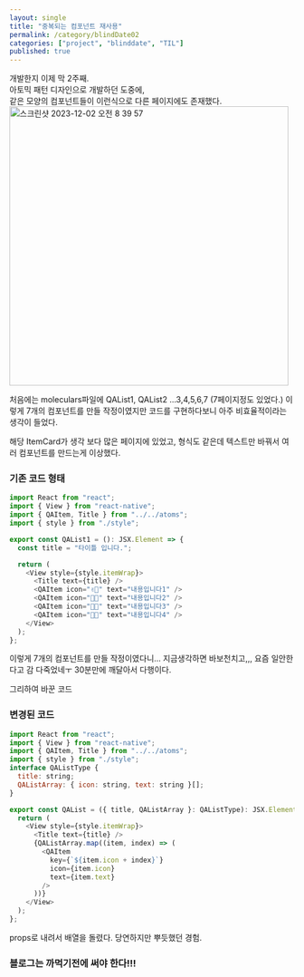 ```yaml
---
layout: single
title: "중복되는 컴포넌트 재사용"
permalink: /category/blindDate02
categories: ["project", "blinddate", "TIL"]
published: true
---
```


개발한지 이제 막 2주째.  
아토믹 패턴 디자인으로 개발하던 도중에,  
같은 모양의 컴포넌트들이 이런식으로 다른 페이지에도 존재했다.  
<img width="493" alt="스크린샷 2023-12-02 오전 8 39 57" src="https://github.com/yebin76/typescriptStudy/assets/103884098/e4e2b36a-8426-4bcb-a600-83d1b878bc46">

처음에는 moleculars파일에 QAList1, QAList2 ...3,4,5,6,7 (7페이지정도 있었다.) 이렇게 7개의 컴포넌트를 만들 작정이였지만 코드를 구현하다보니 아주 비효율적이라는 생각이 들었다.

해당 ItemCard가 생각 보다 많은 페이지에 있었고, 형식도 같은데 텍스트만 바꿔서 여러 컴포넌트를 만드는게 이상했다.

### 기존 코드 형태

```js
import React from "react";
import { View } from "react-native";
import { QAItem, Title } from "../../atoms";
import { style } from "./style";

export const QAList1 = (): JSX.Element => {
  const title = "타이틀 입니다.";

  return (
    <View style={style.itemWrap}>
      <Title text={title} />
      <QAItem icon="✌🏻" text="내용입니다1" />
      <QAItem icon="👏🏻" text="내용입니다2" />
      <QAItem icon="👂🏻" text="내용입니다3" />
      <QAItem icon="👌🏻" text="내용입니다4" />
    </View>
  );
};
```

이렇게 7개의 컴포넌트를 만들 작정이였다니... 지금생각하면 바보천치고,,, 요즘 일안한다고 감 다죽었네ㅜ 30분만에 깨달아서 다행이다.

그리하여 바꾼 코드

### 변경된 코드

```js
import React from "react";
import { View } from "react-native";
import { QAItem, Title } from "../../atoms";
import { style } from "./style";
interface QAListType {
  title: string;
  QAListArray: { icon: string, text: string }[];
}

export const QAList = ({ title, QAListArray }: QAListType): JSX.Element => {
  return (
    <View style={style.itemWrap}>
      <Title text={title} />
      {QAListArray.map((item, index) => (
        <QAItem
          key={`${item.icon + index}`}
          icon={item.icon}
          text={item.text}
        />
      ))}
    </View>
  );
};
```

props로 내려서 배열을 돌렸다.
당연하지만 뿌듯했던 경험.

### 블로그는 까먹기전에 써야 한다!!!

